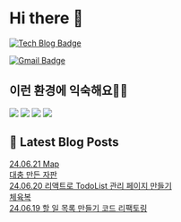 # Hi there 👋

[![Tech Blog Badge](http://img.shields.io/badge/tistory-black?style=flat-square&logo=Tistory&link=https://codingpracticenote.tistory.com/)](https://codingpracticenote.tistory.com/)
	
[![Gmail Badge](https://img.shields.io/badge/Gmail-d14836?style=flat-square&logo=Gmail&logoColor=white&link=mailto:tkdrnr1215@gmail.com)](mailto:tkdrnr1215@gmail.com)

## 이런 환경에 익숙해요✍🏼

<img src="https://img.shields.io/badge/CSS3-1572B6?style=flat-square&logo=CSS3&logoColor=white"/> </t>
<img src="https://img.shields.io/badge/HTML5-E34F26?style=flat-square&logo=HTML5&logoColor=white"/> 
<img src="https://img.shields.io/badge/JavaScript-F7DF1E?style=flat-square&logo=JavaScript&logoColor=white"/>
<img src="https://img.shields.io/badge/TypeScript-3178C6?style=flat-square&logo=TypeScript&logoColor=white"/>

## 📕 Latest Blog Posts

<a href=https://codingpracticenote.tistory.com/239>24.06.21 Map</a></br><a href=https://codingpracticenote.tistory.com/238>대충 만든 자판</a></br><a href=https://codingpracticenote.tistory.com/237>24.06.20 리액트로 TodoList 관리 페이지 만들기</a></br><a href=https://codingpracticenote.tistory.com/236>체육복</a></br><a href=https://codingpracticenote.tistory.com/235>24.06.19 할 일 목록 만들기 코드 리팩토링</a></br>